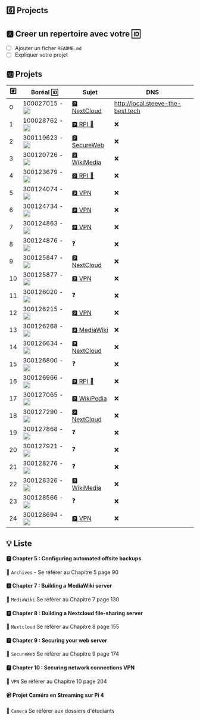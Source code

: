 

## :six: Projects

## :a: Creer un repertoire avec votre :id:

- [ ] Ajouter un ficher `README.md`
- [ ] Expliquer votre projet

## :ab: Projets



|:hash:| Boréal :id:                | Sujet	   | DNS |
|------|----------------------------|----------|-----|
| 0 | 100027015 - <image src='https://avatars.githubusercontent.com/u/97314874?s=460&v=4' width=20 height=20></image> | [:parking: NextCloud](README.md#parking-chapter-8--building-a-nextcloud-file-sharing-server) | http://local.steeve-the-best.tech | :x: |
| 1 | 100028762 - <image src='https://avatars.githubusercontent.com/u/96226008?s=460&v=4' width=20 height=20></image> | [:parking: RPI :movie_camera:](README.md#parking-chapter-10--securing-network-connections-vpn) | :x: |
| 2 | 300119623 - <image src='https://avatars.githubusercontent.com/u/97314467?s=460&v=4' width=20 height=20></image> | [:parking: SecureWeb](README.md#parking-chapter-10--securing-network-connections-vpn) | :x: |
| 3 | 300120726 - <image src='https://avatars.githubusercontent.com/u/105461057?s=460&v=4' width=20 height=20></image> | [:parking: WikiMedia](README.md#parking-chapter-10--securing-network-connections-vpn) | :x: |
| 4 | 300123679 - <image src='https://avatars.githubusercontent.com/u/105458655?s=460&v=4' width=20 height=20></image> | [:parking: RPI :movie_camera:](README.md#parking-chapter-10--securing-network-connections-vpn) | :x: |
| 5 | 300124074 - <image src='https://avatars.githubusercontent.com/u/97147101?s=460&v=4' width=20 height=20></image> | [:parking: VPN](README.md#parking-chapter-10--securing-network-connections-vpn) | :x: |
| 6 | 300124734 - <image src='https://avatars.githubusercontent.com/u/94937145?s=460&v=4' width=20 height=20></image> | [:parking: VPN](README.md#parking-chapter-10--securing-network-connections-vpn) | :x: |
| 7 | 300124863 - <image src='https://avatars.githubusercontent.com/u/97644305?s=460&v=4' width=20 height=20></image> | [:parking: VPN](README.md#parking-chapter-10--securing-network-connections-vpn) | :x: |
| 8 | 300124876 - <image src='https://avatars.githubusercontent.com/u/98238582?s=460&v=4' width=20 height=20></image> | :question: | :x: |
| 9 | 300125847 - <image src='https://avatars.githubusercontent.com/u/97644650?s=460&v=4' width=20 height=20></image> | [:parking: NextCloud](README.md#parking-chapter-10--securing-network-connections-vpn) | :x: |
| 10 | 300125877 - <image src='https://avatars.githubusercontent.com/u/97989532?s=460&v=4' width=20 height=20></image> | [:parking: VPN](README.md#parking-chapter-10--securing-network-connections-vpn) | :x: |
| 11 | 300126020 - <image src='https://avatars.githubusercontent.com/u/583231?s=460&v=4' width=20 height=20></image> | :question: | :x: |
| 12 | 300126215 - <image src='https://avatars.githubusercontent.com/u/97623907?s=460&v=4' width=20 height=20></image> | [:parking: VPN](README.md#parking-chapter-10--securing-network-connections-vpn) | :x: |
| 13 | 300126268 - <image src='https://avatars.githubusercontent.com/u/97314948?s=460&v=4' width=20 height=20></image> | [:parking: MediaWiki](README.md#parking-chapter-10--securing-network-connections-vpn) | :x: |
| 14 | 300126634 - <image src='https://avatars.githubusercontent.com/u/97324827?s=460&v=4' width=20 height=20></image> | [:parking: NextCloud](README.md#parking-chapter-8--building-a-nextcloud-file-sharing-server) | :x: |
| 15 | 300126800 - <image src='https://avatars.githubusercontent.com/u/105135304?s=460&v=4' width=20 height=20></image> | :question: | :x: |
| 16 | 300126966 - <image src='https://avatars.githubusercontent.com/u/94937166?s=460&v=4' width=20 height=20></image> | [:parking: RPI :movie_camera:](README.md#parking-chapter-10--securing-network-connections-vpn) | :x: |
| 17 | 300127065 - <image src='https://avatars.githubusercontent.com/u/97314712?s=460&v=4' width=20 height=20></image> | [:parking: WikiPedia](README.md#parking-chapter-10--securing-network-connections-vpn) | :x: |
| 18 | 300127290 - <image src='https://avatars.githubusercontent.com/u/105463700?s=460&v=4' width=20 height=20></image> | [:parking: NextCloud](README.md#parking-chapter-10--securing-network-connections-vpn) | :x: |
| 19 | 300127868 - <image src='https://avatars.githubusercontent.com/u/113466237?s=460&v=4' width=20 height=20></image> | :question: | :x: |
| 20 | 300127921 - <image src='https://avatars.githubusercontent.com/u/106841177?s=460&v=4' width=20 height=20></image> | :question: | :x: |
| 21 | 300128276 - <image src='https://avatars.githubusercontent.com/u/113144317?s=460&v=4' width=20 height=20></image> | :question: | :x: |
| 22 | 300128326 - <image src='https://avatars.githubusercontent.com/u/105472970?s=460&v=4' width=20 height=20></image> | [:parking: WikiMedia](README.md#parking-chapter-10--securing-network-connections-vpn) | :x: |
| 23 | 300128566 - <image src='https://avatars.githubusercontent.com/u/101542761?s=460&v=4' width=20 height=20></image> | :question: | :x: |
| 24 | 300128694 - <image src='https://avatars.githubusercontent.com/u/105947276?s=460&v=4' width=20 height=20></image> | [:parking: VPN](README.md#parking-chapter-10--securing-network-connections-vpn) | :x: |

## :bulb: Liste 

#### :parking: Chapter 5 : Configuring automated offsite backups

:pushpin: `Archives` - Se référer au Chapitre 5 page 90

#### :parking: Chapter 7 : Building a MediaWiki server

:pushpin: `MediaWiki` Se référer au Chapitre 7 page 130

#### :parking: Chapter 8 : Building a Nextcloud file-sharing server

:pushpin: `Nextcloud` Se référer au Chapitre 8 page 155

#### :parking: Chapter 9 : Securing your web server

:pushpin: `SecureWeb` Se référer au Chapitre 9 page 174

#### :parking: Chapter 10 : Securing network connections VPN

:pushpin: `VPN` Se référer au Chapitre 10 page 204


####  :video_camera: Projet Caméra en Streaming sur Pi 4

:pushpin: `Camera` Se référer aux dossiers d'étudiants
